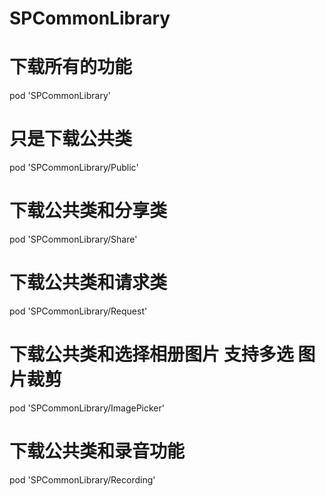 # SPCommonLibrary
# 下载所有的功能
   pod 'SPCommonLibrary'


#  只是下载公共类
pod 'SPCommonLibrary/Public'
#  下载公共类和分享类 
pod 'SPCommonLibrary/Share'
# 下载公共类和请求类
pod 'SPCommonLibrary/Request'
# 下载公共类和选择相册图片 支持多选 图片裁剪
pod 'SPCommonLibrary/ImagePicker'
# 下载公共类和录音功能
pod 'SPCommonLibrary/Recording'

